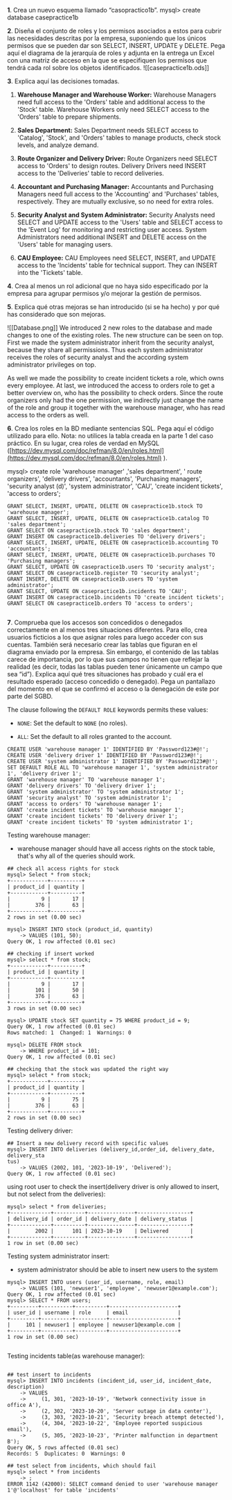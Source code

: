 **1**. Crea un nuevo esquema llamado “casopractico1b”.
mysql> create database casepractice1b


**2**. Diseña el conjunto de roles y los permisos asociados a estos para cubrir las necesidades descritas por la empresa, suponiendo que los únicos permisos que se pueden dar son SELECT, INSERT, UPDATE y DELETE. Pega aquí el diagrama de la jerarquía de roles y adjunta en la entrega un Excel con una matriz de acceso en la que se especifiquen los permisos que tendrá cada rol sobre los objetos identificados.
![[casepractice1b.ods]]

**3**. Explica aquí las decisiones tomadas.

1. **Warehouse Manager and Warehouse Worker:** Warehouse Managers need full access to the 'Orders' table and additional access to the 'Stock' table. Warehouse Workers only need SELECT access to the 'Orders' table to prepare shipments.
    
2. **Sales Department:** Sales Department needs SELECT access to 'Catalog', 'Stock', and 'Orders' tables to manage products, check stock levels, and analyze demand.
    
3. **Route Organizer and Delivery Driver:** Route Organizers need SELECT access to 'Orders' to design routes. Delivery Drivers need INSERT access to the 'Deliveries' table to record deliveries.
    
4. **Accountant and Purchasing Manager:** Accountants and Purchasing Managers need full access to the 'Accounting' and 'Purchases' tables, respectively. They are mutually exclusive, so no need for extra roles.
    
5. **Security Analyst and System Administrator:** Security Analysts need SELECT and UPDATE access to the 'Users' table and SELECT access to the 'Event Log' for monitoring and restricting user access. System Administrators need additional INSERT and DELETE access on the 'Users' table for managing users.
    
6. **CAU Employee:** CAU Employees need SELECT, INSERT, and UPDATE access to the 'Incidents' table for technical support. They can INSERT into the 'Tickets' table.


**4**. Crea al menos un rol adicional que no haya sido especificado por la empresa para agrupar permisos y/o mejorar la gestión de permisos.

**5**. Explica qué otras mejoras se han introducido (si se ha hecho) y por qué has considerado que son mejoras.


![[Database.png]]
We introduced 2 new roles to the database and made changes to one of the existing roles. The new structure can be seen on top.
First we made the system administrator inherit from the security analyst, because they share all permissions. Thus each system administrator receives the roles of security analyst and the according system administrator privileges on top.

As well we made the possibility to create incident tickets a role, which owns every employee.
At last, we introduced the access to orders role to get a better overview on, who has the possibility to check orders. Since the route organizers only had the one permission, we indirectly just change the name of the role and group it together with the warehouse manager, who has read access to the orders as well.



**6**. Crea los roles en la BD mediante sentencias SQL. Pega aquí el código utilizado para ello. Nota: no utilices la tabla creada en la parte 1 del caso práctico. En su lugar, crea roles de verdad en MySQL ([https://dev.mysql.com/doc/refman/8.0/en/roles.html](https://dev.mysql.com/doc/refman/8.0/en/roles.html) ).

mysql> create role 'warehouse manager' ,'sales department', ' route organizers', 'delivery drivers', 'accountants', 'Purchasing managers',  'security analyst (d)',  'system administrator',  'CAU',  'create incident tickets',  'access to orders';
```
GRANT SELECT, INSERT, UPDATE, DELETE ON casepractice1b.stock TO 'warehouse manager';
GRANT SELECT, INSERT, UPDATE, DELETE ON casepractice1b.catalog TO 'sales department';
GRANT SELECT ON casepractice1b.stock TO 'sales department';
GRANT INSERT ON casepractice1b.deliveries TO 'delivery drivers';
GRANT SELECT, INSERT, UPDATE, DELETE ON casepractice1b.accounting TO 'accountants';
GRANT SELECT, INSERT, UPDATE, DELETE ON casepractice1b.purchases TO 'Purchasing managers';
GRANT SELECT, UPDATE ON casepractice1b.users TO 'security analyst';
GRANT SELECT ON casepractice1b.register TO 'security analyst';
GRANT INSERT, DELETE ON casepractice1b.users TO 'system administrator';
GRANT SELECT, UPDATE ON casepractice1b.incidents TO 'CAU';
GRANT INSERT ON casepractice1b.incidents TO 'create incident tickets';
GRANT SELECT ON casepractice1b.orders TO 'access to orders';


```

**7**. Comprueba que los accesos son concedidos o denegados correctamente en al menos tres situaciones diferentes. Para ello, crea usuarios ficticios a los que asignar roles para luego acceder con sus cuentas. También será necesario crear las tablas que figuran en el diagrama enviado por la empresa. Sin embargo, el contenido de las tablas carece de importancia, por lo que sus campos no tienen que reflejar la realidad (es decir, todas las tablas pueden tener únicamente un campo que sea “id”). Explica aquí qué tres situaciones has probado y cuál era el resultado esperado (acceso concedido o denegado). Pega un pantallazo del momento en el que se confirmó el acceso o la denegación de este por parte del SGBD.

The clause following the `DEFAULT ROLE` keywords permits these values:

- `NONE`: Set the default to `NONE` (no roles).
    
- `ALL`: Set the default to all roles granted to the account.

```
CREATE USER 'warehouse manager 1' IDENTIFIED BY 'Password123#@!';
CREATE USER 'delivery driver 1' IDENTIFIED BY 'Password123#@!';
CREATE USER 'system administrator 1' IDENTIFIED BY 'Password123#@!';
SET DEFAULT ROLE ALL TO 'warehouse manager 1', 'system administrator 1', 'delivery driver 1';
GRANT 'warehouse manager' TO 'warehouse manager 1';
GRANT 'delivery drivers' TO 'delivery driver 1';
GRANT 'system administrator' TO 'system administrator 1';
GRANT 'security analyst' TO 'system administrator 1';
GRANT 'access to orders' TO 'warehouse manager 1';
GRANT 'create incident tickets' TO 'warehouse manager 1';
GRANT 'create incident tickets' TO 'delivery driver 1';
GRANT 'create incident tickets' TO 'system administrator 1';
```


Testing warehouse manager:
- warehouse manager should have all access rights on the stock table, that's why all of the queries should work.
```
## check all access rights for stock
mysql> Select * from stock;
+------------+----------+
| product_id | quantity |
+------------+----------+
|          9 |       17 |
|        376 |       63 |
+------------+----------+
2 rows in set (0.00 sec)

mysql> INSERT INTO stock (product_id, quantity)
    -> VALUES (101, 50);
Query OK, 1 row affected (0.01 sec)

## checking if insert worked 
mysql> select * from stock;
+------------+----------+
| product_id | quantity |
+------------+----------+
|          9 |       17 |
|        101 |       50 |
|        376 |       63 |
+------------+----------+
3 rows in set (0.00 sec)

mysql> UPDATE stock SET quantity = 75 WHERE product_id = 9;
Query OK, 1 row affected (0.01 sec)
Rows matched: 1  Changed: 1  Warnings: 0

mysql> DELETE FROM stock
    -> WHERE product_id = 101;
Query OK, 1 row affected (0.01 sec)

## checking that the stock was updated the right way
mysql> select * from stock;
+------------+----------+
| product_id | quantity |
+------------+----------+
|          9 |       75 |
|        376 |       63 |
+------------+----------+
2 rows in set (0.00 sec)

```


Testing delivery driver:
```
## Insert a new delivery record with specific values
mysql> INSERT INTO deliveries (delivery_id,order_id, delivery_date, delivery_sta
tus)
    -> VALUES (2002, 101, '2023-10-19', 'Delivered');
Query OK, 1 row affected (0.01 sec)

```

using root user to check the insert(delivery driver is only allowed to insert, but not select from the deliveries):
```
mysql> select * from deliveries;
+-------------+----------+---------------+-----------------+
| delivery_id | order_id | delivery_date | delivery_status |
+-------------+----------+---------------+-----------------+
|        2002 |      101 | 2023-10-19    | Delivered       |
+-------------+----------+---------------+-----------------+
1 row in set (0.00 sec)
```

Testing system administrator insert:
- system administrator should be able to insert new users to the system
```
mysql> INSERT INTO users (user_id, username, role, email)
    -> VALUES (101, 'newuser1', 'employee', 'newuser1@example.com');
Query OK, 1 row affected (0.01 sec)
mysql> SELECT * FROM users;
+---------+----------+----------+----------------------+
| user_id | username | role     | email                |
+---------+----------+----------+----------------------+
|     101 | newuser1 | employee | newuser1@example.com |
+---------+----------+----------+----------------------+
1 row in set (0.00 sec)


```

Testing incidents table(as warehouse manager):
```

## test insert to incidents
mysql> INSERT INTO incidents (incident_id, user_id, incident_date, description)
    -> VALUES
    ->     (1, 301, '2023-10-19', 'Network connectivity issue in office A'),
    ->     (2, 302, '2023-10-20', 'Server outage in data center'),
    ->     (3, 303, '2023-10-21', 'Security breach attempt detected'),
    ->     (4, 304, '2023-10-22', 'Employee reported suspicious email'),
    ->     (5, 305, '2023-10-23', 'Printer malfunction in department B');
Query OK, 5 rows affected (0.01 sec)
Records: 5  Duplicates: 0  Warnings: 0

## test select from incidents, which should fail
mysql> select * from incidents
    -> ;
ERROR 1142 (42000): SELECT command denied to user 'warehouse manager 1'@'localhost' for table 'incidents'

```
